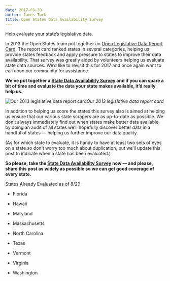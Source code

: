 ```yaml
---
date: 2017-08-20
author: James Turk
title: Open States Data Availability Survey
---
```


Help evaluate your state’s legislative data.

In 2013 the Open States team put together an [Open Legislative Data Report Card](https://openstates.org/reportcard/). The report card ranked states in several categories, helping us provide states feedback and apply pressure to states to improve their data availability. That survey was greatly aided by volunteers helping us evaluate state data sources. We’d like to revisit this for 2017 and once again want to call upon our community for assistance.

**We’ve put together a [State Data Availability Survey](https://goo.gl/forms/ib4Nhbi5hHnQsjcz1) and if you can spare a bit of time and evaluate the data your state makes available, it’d really help us.**

![Our 2013 legislative data report card](/img/old/2XqMX4tIAdOqGJG1IfqGuw.png)*Our 2013 legislative data report card*

In addition to helping us score the states this survey also is aimed at helping us ensure that our various state scrapers are as up-to-date as possible. We don’t always immediately find out when states make better data available, by doing an audit of all states we’ll hopefully discover better data in a handful of states — helping us further improve our data quality.

(As for which state to evaluate, it is handy to have at least two sets of eyes on a state so don’t worry too much about duplication, but we’ll update this post to indicate when a state has been evaluated.)

**So please, take the [State Data Availability Survey](https://goo.gl/forms/ib4Nhbi5hHnQsjcz1) now — and please, share this post as widely as possible so we can get good coverage of every state.**

States Already Evaluated as of 8/29:

* Florida

* Hawaii

* Maryland

* Massachusetts

* North Carolina

* Texas

* Vermont

* Virginia

* Washington
